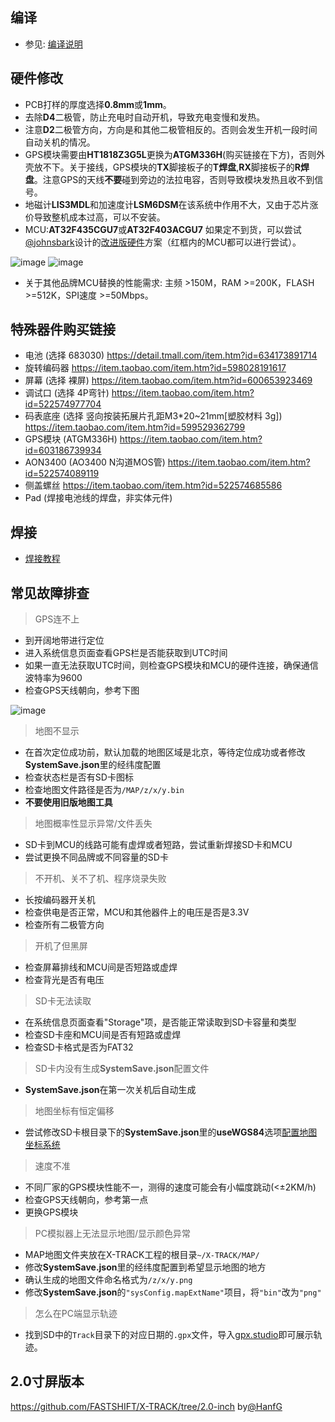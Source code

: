 ## 编译
* 参见: [编译说明](https://github.com/FASTSHIFT/X-TRACK/blob/main/Software/README.md)

## 硬件修改
* PCB打样的厚度选择**0.8mm**或**1mm**。
* 去除**D4**二极管，防止充电时自动开机，导致充电变慢和发热。
* 注意**D2**二极管方向，方向是和其他二极管相反的。否则会发生开机一段时间自动关机的情况。
* GPS模块需要由**HT1818Z3G5L**更换为**ATGM336H**(购买链接在下方)，否则外壳放不下。关于接线，GPS模块的**TX**脚接板子的**T焊盘**,**RX**脚接板子的**R焊盘**。注意GPS的天线**不要**碰到旁边的法拉电容，否则导致模块发热且收不到信号。
* 地磁计**LIS3MDL**和加速度计**LSM6DSM**在该系统中作用不大，又由于芯片涨价导致整机成本过高，可以不安装。
* MCU:**AT32F435CGU7**或**AT32F403ACGU7**
如果定不到货，可以尝试[@johnsbark](https://github.com/johnsbark)设计的[改进版硬件](https://github.com/FASTSHIFT/X-TRACK/tree/main/Hardware/X-TRACK%20%E6%94%B9%E8%BF%9B%E7%89%88)方案（红框内的MCU都可以进行尝试）。

![image](https://github.com/FASTSHIFT/X-TRACK/blob/main/Images/MCU%E9%80%89%E5%9E%8B/AT32F435.png)
![image](https://github.com/FASTSHIFT/X-TRACK/blob/main/Images/MCU%E9%80%89%E5%9E%8B/AT32F403A.png)

* 关于其他品牌MCU替换的性能需求: 主频 >150M，RAM >=200K，FLASH >=512K，SPI速度 >=50Mbps。 

## 特殊器件购买链接
* 电池 (选择 683030) https://detail.tmall.com/item.htm?id=634173891714
* 旋转编码器 https://item.taobao.com/item.htm?id=598028191617
* 屏幕 (选择 裸屏) https://item.taobao.com/item.htm?id=600653923469
* 调试口 (选择 4P弯针) https://item.taobao.com/item.htm?id=522574977704
* 码表底座 (选择 竖向按装拓展片孔距M3*20~21mm[塑胶材料 3g]) https://item.taobao.com/item.htm?id=599529362799
* GPS模块 (ATGM336H) https://item.taobao.com/item.htm?id=603186739934
* AON3400 (AO3400 N沟道MOS管) https://item.taobao.com/item.htm?id=522574089119
* 侧盖螺丝 https://item.taobao.com/item.htm?id=522574685586
* Pad (焊接电池线的焊盘，非实体元件)

## 焊接
* [焊接教程](https://github.com/FASTSHIFT/X-TRACK/blob/main/Hardware/%E7%84%8A%E6%8E%A5%E8%B0%83%E8%AF%95%E6%8C%87%E5%8C%97.md)

## 常见故障排查
> GPS连不上
* 到开阔地带进行定位
* 进入系统信息页面查看GPS栏是否能获取到UTC时间
* 如果一直无法获取UTC时间，则检查GPS模块和MCU的硬件连接，确保通信波特率为9600
* 检查GPS天线朝向，参考下图

![image](https://github.com/FASTSHIFT/X-TRACK/blob/main/Images/%E5%86%85%E9%83%A8%E8%A3%85%E9%85%8D%E5%9B%BE%E5%8F%82%E8%80%83.jpg)

> 地图不显示
* 在首次定位成功前，默认加载的地图区域是北京，等待定位成功或者修改**SystemSave.json**里的经纬度配置
* 检查状态栏是否有SD卡图标
* 检查地图文件路径是否为`/MAP/z/x/y.bin`
* **不要使用旧版地图工具**

> 地图概率性显示异常/文件丢失
* SD卡到MCU的线路可能有虚焊或者短路，尝试重新焊接SD卡和MCU
* 尝试更换不同品牌或不同容量的SD卡

> 不开机、关不了机、程序烧录失败
* 长按编码器开关机
* 检查供电是否正常，MCU和其他器件上的电压是否是3.3V
* 检查所有二极管方向

> 开机了但黑屏
* 检查屏幕排线和MCU间是否短路或虚焊
* 检查背光是否有电压

> SD卡无法读取
* 在系统信息页面查看"Storage"项，是否能正常读取到SD卡容量和类型
* 检查SD卡座和MCU间是否有短路或虚焊
* 检查SD卡格式是否为FAT32

> SD卡内没有生成**SystemSave.json**配置文件
* **SystemSave.json**在第一次关机后自动生成

> 地图坐标有恒定偏移
* 尝试修改SD卡根目录下的**SystemSave.json**里的**useWGS84**选项[配置地图坐标系统](https://github.com/FASTSHIFT/X-TRACK/tree/main/Software#%E7%B3%BB%E7%BB%9F%E9%85%8D%E7%BD%AE%E6%96%87%E4%BB%B6)

> 速度不准
* 不同厂家的GPS模块性能不一，测得的速度可能会有小幅度跳动(<±2KM/h)
* 检查GPS天线朝向，参考第一点
* 更换GPS模块

> PC模拟器上无法显示地图/显示颜色异常
* MAP地图文件夹放在X-TRACK工程的根目录`~/X-TRACK/MAP/`
* 修改**SystemSave.json**里的经纬度配置到希望显示地图的地方
* 确认生成的地图文件命名格式为`/z/x/y.png`
* 修改**SystemSave.json**的`"sysConfig.mapExtName"`项目，将`"bin"`改为`"png"`

> 怎么在PC端显示轨迹
* 找到SD中的`Track`目录下的对应日期的`.gpx`文件，导入[gpx.studio](https://gpx.studio/zh/app)即可展示轨迹。


## 2.0寸屏版本
https://github.com/FASTSHIFT/X-TRACK/tree/2.0-inch by[@HanfG](https://github.com/HanfG)
